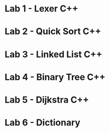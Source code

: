 # Lab 1 - Lexer C++

# Lab 2 - Quick Sort C++

# Lab 3 - Linked List C++

# Lab 4 - Binary Tree C++

# Lab 5 - Dijkstra C++

# Lab 6 - Dictionary
